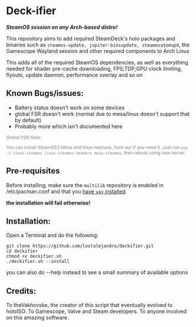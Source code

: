 # Deck-ifier

***SteamOS session on any Arch-based distro!***

This repository aims to add required SteamDeck's holo packages and binaries such as `steamos-update, jupiter-biosupdate, steamosatomupd`, the Gamescope Wayland session and other required components to Arch Linux

This adds all of the required SteamOS dependencies, as well as everything needed for shader pre-cache downloading, FPS;TDP;GPU clock limiting, flyouts, update daemon, performance overlay and so on

## Known Bugs/issues: 

- Battery status doesn't work on some devices
- global FSR doesn't work (normal due to mesa/linux doesn't support that by default)
- Probably more which isn't documented here

<div style="font-size: 12px;color: grey;">
Global FSR Note:

You can install SteamOS3 Mesa and linux-neptune, from aur if you need it. Just run `yay -S linux-steamos linux-steamos-headers mesa-steamos`, then reboot using new kernel
</div>

<!-- old readme bugs list -->
<!-- currently i don't know how to enable battery status for laptops, global FSR doesn't work (intended behavior, since extra/mesa and core/linux kernel doesn't support that. You may install SteamOS3 mesa and linux-neptune later if you want to try it) -->

## Pre-requisites
Before installing, make sure the `multilib` repository is enabled in /etc/pacman.conf and that you [have `yay` installed](https://github.com/Jguer/yay#installation).

**the installation will fail otherwise!**

## Installation:

Open a Terminal and do the following:
```
git clone https://github.com/lostalejandro/deckifier.git
cd deckifier
chmod +x deckifier.sh
./deckifier.sh --install
```
you can also do --help instead to see a small summary of available options


## Credits:

To theVakhovske, the creator of this script that eventually evolved to holoISO.
To Gamescope, Valve and Steam developers.
To anyone involved on this amazing software.